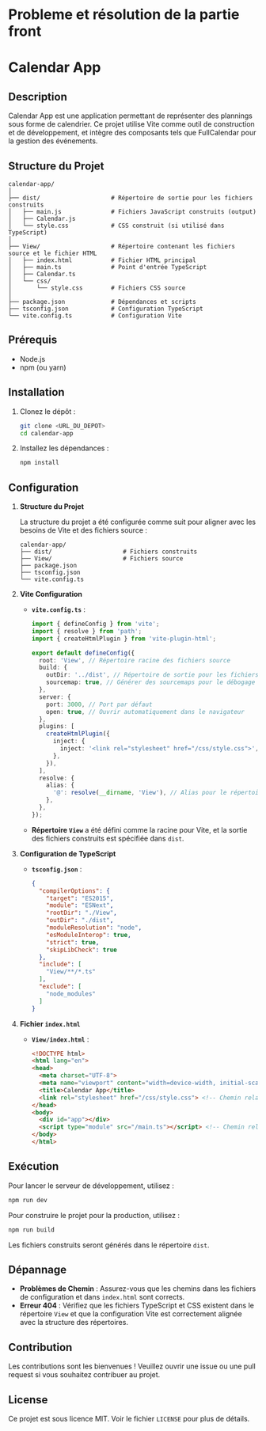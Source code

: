 # Probleme et résolution de la partie front

# Calendar App

## Description

Calendar App est une application permettant de représenter des plannings sous forme de calendrier. Ce projet utilise Vite comme outil de construction et de développement, et intègre des composants tels que FullCalendar pour la gestion des événements.

## Structure du Projet

```
calendar-app/
│
├── dist/                    # Répertoire de sortie pour les fichiers construits
│   ├── main.js              # Fichiers JavaScript construits (output)
│   ├── Calendar.js
│   └── style.css            # CSS construit (si utilisé dans TypeScript)
│
├── View/                    # Répertoire contenant les fichiers source et le fichier HTML
│   ├── index.html           # Fichier HTML principal
│   ├── main.ts              # Point d'entrée TypeScript
│   ├── Calendar.ts
│   └── css/
│       └── style.css        # Fichiers CSS source
│
├── package.json             # Dépendances et scripts
├── tsconfig.json            # Configuration TypeScript
└── vite.config.ts           # Configuration Vite
```

## Prérequis

- Node.js
- npm (ou yarn)

## Installation

1. Clonez le dépôt :

   ```bash
   git clone <URL_DU_DEPOT>
   cd calendar-app
   ```

2. Installez les dépendances :

   ```bash
   npm install
   ```

## Configuration

1. **Structure du Projet**

   La structure du projet a été configurée comme suit pour aligner avec les besoins de Vite et des fichiers source :
   
   ```
   calendar-app/
   ├── dist/                    # Fichiers construits
   ├── View/                    # Fichiers source
   ├── package.json
   ├── tsconfig.json
   └── vite.config.ts
   ```

2. **Vite Configuration**

   - **`vite.config.ts`** :
   
     ```typescript
     import { defineConfig } from 'vite';
     import { resolve } from 'path';
     import { createHtmlPlugin } from 'vite-plugin-html';

     export default defineConfig({
       root: 'View', // Répertoire racine des fichiers source
       build: {
         outDir: '../dist', // Répertoire de sortie pour les fichiers construits
         sourcemap: true, // Générer des sourcemaps pour le débogage
       },
       server: {
         port: 3000, // Port par défaut
         open: true, // Ouvrir automatiquement dans le navigateur
       },
       plugins: [
         createHtmlPlugin({
           inject: {
             inject: '<link rel="stylesheet" href="/css/style.css">', // Charger le CSS global
           },
         }),
       ],
       resolve: {
         alias: {
           '@': resolve(__dirname, 'View'), // Alias pour le répertoire source
         },
       },
     });
     ```

   - **Répertoire `View`** a été défini comme la racine pour Vite, et la sortie des fichiers construits est spécifiée dans `dist`.

3. **Configuration de TypeScript**

   - **`tsconfig.json`** :

     ```json
     {
       "compilerOptions": {
         "target": "ES2015",
         "module": "ESNext",
         "rootDir": "./View",
         "outDir": "./dist",
         "moduleResolution": "node",
         "esModuleInterop": true,
         "strict": true,
         "skipLibCheck": true
       },
       "include": [
         "View/**/*.ts"
       ],
       "exclude": [
         "node_modules"
       ]
     }
     ```

4. **Fichier `index.html`**

   - **`View/index.html`** :

     ```html
     <!DOCTYPE html>
     <html lang="en">
     <head>
       <meta charset="UTF-8">
       <meta name="viewport" content="width=device-width, initial-scale=1.0">
       <title>Calendar App</title>
       <link rel="stylesheet" href="/css/style.css"> <!-- Chemin relatif vers style.css -->
     </head>
     <body>
       <div id="app"></div>
       <script type="module" src="/main.ts"></script> <!-- Chemin relatif vers main.ts -->
     </body>
     </html>
     ```

## Exécution

Pour lancer le serveur de développement, utilisez :

```bash
npm run dev
```

Pour construire le projet pour la production, utilisez :

```bash
npm run build
```

Les fichiers construits seront générés dans le répertoire `dist`.

## Dépannage

- **Problèmes de Chemin** : Assurez-vous que les chemins dans les fichiers de configuration et dans `index.html` sont corrects.
- **Erreur 404** : Vérifiez que les fichiers TypeScript et CSS existent dans le répertoire `View` et que la configuration Vite est correctement alignée avec la structure des répertoires.

## Contribution

Les contributions sont les bienvenues ! Veuillez ouvrir une issue ou une pull request si vous souhaitez contribuer au projet.

## License

Ce projet est sous licence MIT. Voir le fichier `LICENSE` pour plus de détails.
